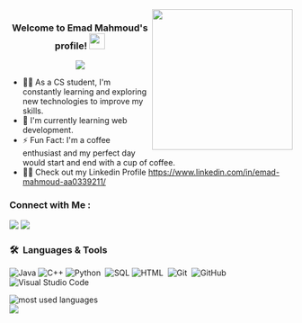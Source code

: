
 

<img width="250" align="right" src="https://c.tenor.com/_DOBjnGspYAAAAAM/code-coding.gif">

<h3 align="center">
  Welcome to Emad Mahmoud's profile!
  <img src="https://media.giphy.com/media/hvRJCLFzcasrR4ia7z/giphy.gif" width="28">
</h3>

<!-- Typing SVG by DenverCoder1 - https://github.com/DenverCoder1/readme-typing-svg -->
<p align="center">
  <a href="https://github.com/DenverCoder1/readme-typing-svg"><img src="https://readme-typing-svg.herokuapp.com/?lines=Junior%20CS%20Student;Always%20learning%20new%20things&font=Fira%20Code&center=true&width=440&height=45&color=f75c7e&vCenter=true&size=22"></a>
</p> 

<!--- 🏢 I'm a Software Engineer and Technical Community Manager at Almadrsa-->
- 👨‍💻 As a CS student, I'm constantly learning and exploring new technologies to improve my skills.
- 🧠 I'm currently learning web development.
- ⚡ Fun Fact: I'm a coffee enthusiast and my perfect day would start and end with a cup of coffee.
- 👨‍💻 Check out my Linkedin Profile https://www.linkedin.com/in/emad-mahmoud-aa0339211/


### Connect with Me :

<a href="https://www.linkedin.com/in/emad-mahmoud-aa0339211/" target="_blank"><img src="https://img.shields.io/badge/-Linkedin-0077B5?style=for-the-badge&logo=Linkedin&logoColor=white"/></a>
<a href="https://mail.google.com/mail/u/0/" target="_blank"><img src="https://img.shields.io/badge/-Gmail-0077B5?style=for-the-badge&logo=Gmail&logoColor=white"/></a>
### 🛠 &nbsp;Languages & Tools
![Java](https://img.shields.io/badge/-Java-05122A?style=flat&logo=java&logoColor=white)
![C++](https://img.shields.io/badge/-C++-05122A?style=flat&logo=c%2B%2B&logoColor=white)
![Python](https://img.shields.io/badge/-Python%20-05122A?style=flat&logo=python)&nbsp;
![SQL](https://img.shields.io/badge/-SQL-05122A?style=flat&logo=oracle&logoColor=white)
![HTML](https://img.shields.io/badge/-HTML-05122A?style=flat&logo=HTML5)&nbsp;
![Git](https://img.shields.io/badge/-Git-05122A?style=flat&logo=git)&nbsp;
![GitHub](https://img.shields.io/badge/-GitHub-05122A?style=flat&logo=github)&nbsp;
![Visual Studio Code](https://img.shields.io/badge/-Visual%20Studio%20Code-05122A?style=flat&logo=visual-studio-code&logoColor=007ACC)&nbsp;






<img align="left" src="https://github-readme-stats.vercel.app/api/top-langs?username=EMADMAHMOUD20&show_icons=true&locale=en&layout=compact&theme=radical" alt="most used languages" />
<br>
<a href="https://komarev.com/ghpvc/?username=EMADMAHMOUD20&style=for-the-badge">
    <img src="https://komarev.com/ghpvc/?username=EMADMAHMOUD20&style=for-the-badge">
</a>

